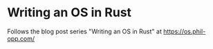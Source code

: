 # Writing an OS in Rust 

Follows the blog post series "Writing an OS in Rust" at https://os.phil-opp.com/
